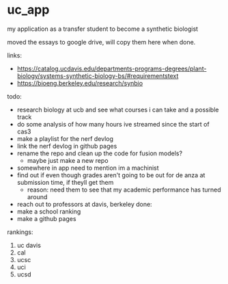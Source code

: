 # uc_app

my application as a transfer student to become a synthetic biologist 

moved the essays to google drive, will copy them here when done. 

links:
* https://catalog.ucdavis.edu/departments-programs-degrees/plant-biology/systems-synthetic-biology-bs/#requirementstext
* https://bioeng.berkeley.edu/research/synbio


todo: 
* research biology at ucb and see what courses i can take and a possible track 
* do some analysis of how many hours ive streamed since the start of cas3 
* make a playlist for the nerf devlog
* link the nerf devlog in github pages  
* rename the repo and clean up the code for fusion models? 
    * maybe just make a new repo 
* somewhere in app need to mention im a machinist 
* find out if even though grades aren't going to be out for de anza at submission time, if theyll get them 
    - reason: need them to see that my academic performance has turned around 
* reach out to professors at davis, berkeley
done: 
* make a school ranking 
* make a github pages 

rankings: 
1. uc davis
2. cal
3. ucsc 
4. uci 
5. ucsd 
